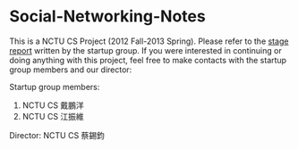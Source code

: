 Social-Networking-Notes
=======================

This is a NCTU CS Project (2012 Fall-2013 Spring). Please refer to the [stage report](https://docs.google.com/document/d/1-aZvP13G2NDIAWmI6HbF8moBOB7T193F0iWbyWQZUi0/edit?usp=sharing) written by the startup group. If you were interested in continuing or doing anything with this project, feel free to make contacts with the startup group members and our director:

Startup group members:

1. NCTU CS 戴鵬洋
2. NCTU CS 江振維

Director: NCTU CS 蔡錫鈞
